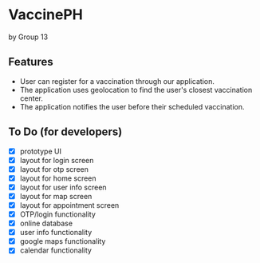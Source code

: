 # VaccinePH
by Group 13

## Features
- User can register for a vaccination through our application.
- The application uses geolocation to find the user's closest vaccination center.
- The application notifies the user before their scheduled vaccination.

## To Do (for developers)
- [x] prototype UI
- [x] layout for login screen
- [x] layout for otp screen
- [x] layout for home screen
- [x] layout for user info screen
- [x] layout for map screen
- [x] layout for appointment screen
- [x] OTP/login functionality
- [x] online database
- [x] user info functionality
- [x] google maps functionality
- [x] calendar functionality
